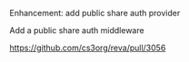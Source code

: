 Enhancement: add public share auth provider

Add a public  share auth middleware

https://github.com/cs3org/reva/pull/3056
